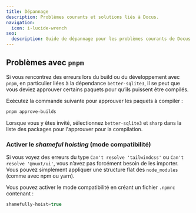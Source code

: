 ```yaml
---
title: Dépannage
description: Problèmes courants et solutions liés à Docus.
navigation:
  icon: i-lucide-wrench
seo:
  description: Guide de dépannage pour les problèmes courants de Docus.
---
```


## Problèmes avec `pnpm`

Si vous rencontrez des erreurs lors du build ou du développement avec `pnpm`, en particulier liées à la dépendance `better-sqlite3`, il se peut que vous deviez approuver certains paquets pour qu’ils puissent être compilés.

Exécutez la commande suivante pour approuver les paquets à compiler :

```bash [Terminal]
pnpm approve-builds
```

Lorsque vous y êtes invité, sélectionnez `better-sqlite3` et `sharp` dans la liste des packages pour l'approuver pour la compilation.

### Activer le *shameful hoisting* (mode compatibilité)

Si vous voyez des erreurs du type `Can't resolve 'tailwindcss'` ou `Can't resolve '@nuxt/ui'`, vous n’avez pas forcément besoin de les importer. Vous pouvez simplement appliquer une structure flat des `node_modules` (comme avec npm ou yarn).

Vous pouvez activer le mode compatibilité en créant un fichier `.npmrc` contenant :

```js
shamefully-hoist=true
```

